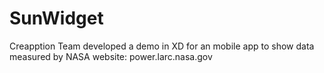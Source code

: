 # SunWidget
Creapption Team developed a demo in XD for an mobile app to show data measured by NASA website: power.larc.nasa.gov
